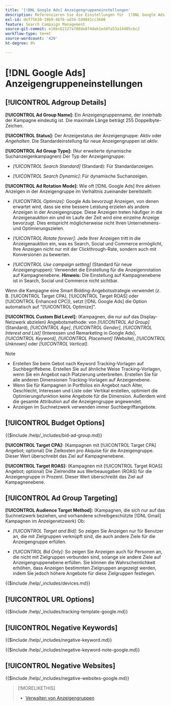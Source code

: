 ```yaml
---
title: '[!DNL Google Ads] Anzeigengruppeneinstellungen'
description: Referenzieren Sie die Einstellungen für  [!DNL Google Ads] Anzeigengruppen.
exl-id: def75630-19b9-4676-ad34-5d9041cc3680
feature: Search Campaign Management
source-git-commit: e16bc62127a708de8f4deb1eddfa53a14405cbc2
workflow-type: tm+mt
source-wordcount: '420'
ht-degree: 0%

---
```


# [!DNL Google Ads] Anzeigengruppeneinstellungen

## [!UICONTROL Adgroup Details]

**[!UICONTROL Ad Group Name]:** Ein Anzeigengruppenname, der innerhalb der Kampagne eindeutig ist. Die maximale Länge beträgt 255 Doppelbyte-Zeichen.

**[!UICONTROL Status]:** Der Anzeigestatus der Anzeigengruppe: *Aktiv* oder *Angehalten*. Die Standardeinstellung für neue Anzeigengruppen ist *aktiv*.

**[!UICONTROL Ad Group Type]:** (Nur erweiterte dynamische Suchanzeigenkampagnen) Der Typ der Anzeigengruppe:

* *[!UICONTROL Search Standard]* (Standard): Für Standardanzeigen.

* *[!UICONTROL Search Dynamic]:* Für dynamische Suchanzeigen.

**[!UICONTROL Ad Rotation Mode]:** Wie oft [!DNL Google Ads] Ihre aktiven Anzeigen in der Anzeigengruppe im Verhältnis zueinander bereitstellt:

* *[!UICONTROL Optimize]:* Google Ads bevorzugt Anzeigen, von denen erwartet wird, dass sie eine bessere Leistung erzielen als andere Anzeigen in der Anzeigengruppe. Diese Anzeigen treten häufiger in die Anzeigenauktion ein und im Laufe der Zeit wird eine einzelne Anzeige bevorzugt. Dies entspricht möglicherweise nicht Ihren Unternehmens- und Optimierungszielen.

* *[!UICONTROL Rotate forever]:*   Jede Ihrer Anzeigen tritt in die Anzeigenauktion ein, was es Search, Social und Commerce ermöglicht, Ihre Anzeigen nicht nur mit der Clickthrough-Rate, sondern auch mit Konversionen zu bewerten.

* *[!UICONTROL Use campaign setting]* (Standard für neue Anzeigengruppen): Verwendet die Einstellung für die Anzeigenrotation auf Kampagnenebene. **Hinweis:** Die Einstellung auf Kampagnenebene ist in Search, Social und Commerce nicht sichtbar.

Wenn die Kampagne eine Smart Bidding-Angebotsstrategie verwendet (z. B. [!UICONTROL Target CPA], [!UICONTROL Target ROAS] oder [!UICONTROL Enhanced CPC]), setzt [!DNL Google Ads] die Option automatisch auf &quot;[!UICONTROL Optimize]&quot;.

**[!UICONTROL Custom Bid Level]:** (Kampagnen, die nur auf das Display-Netzwerk abzielen) Angebotsmethode: von *[!UICONTROL Ad Group]* (Standard), *[!UICONTROL Age]*, *[!UICONTROL Gender]*, *[!UICONTROL Interest and List]* (Interessen und Remarketing in Google Ads), *[!UICONTROL Keyword]*, *[!UICONTROL Placement]* (Website), *[!UICONTROL Unknown]* oder *[!UICONTROL Vertical]*.

>[!NOTE]
>
>* Erstellen Sie beim Gebot nach Keyword Tracking-Vorlagen auf Suchbegriffebene. Erstellen Sie auf ähnliche Weise Tracking-Vorlagen, wenn Sie ein Angebot nach Platzierung unterbreiten. Erstellen Sie für alle anderen Dimensionen Tracking-Vorlagen auf Anzeigenebene.
>* Wenn Sie für Kampagnen in Portfolios ein Angebot nach Alter, Geschlecht, Interessen und Liste oder Vertikal erstellen, optimiert die Optimierungsfunktion keine Angebote für die Dimension. Außerdem wird die gesamte Attribution auf die Anzeigengruppe angewendet.
>* Anzeigen im Suchnetzwerk verwenden immer Suchbegriffangebote.

## [!UICONTROL Budget Options]

<!-- **[!UICONTROL Bid]:** -->

{{$include /help/_includes/bid-ad-group.md}}

**[!UICONTROL Target CPA]:** (Kampagnen mit [!UICONTROL Target CPA] Angebot; optional) Die Zielkosten pro Akquise für die Anzeigengruppe. Dieser Wert überschreibt das Ziel auf Kampagnenebene.

**[!UICONTROL Target ROAS]:** (Kampagnen mit [!UICONTROL Target ROAS] Angebot; optional) Die Zielrendite aus Werbeausgaben (ROAS) für die Anzeigengruppe in Prozent. Dieser Wert überschreibt das Ziel auf Kampagnenebene.

## [!UICONTROL Ad Group Targeting]

**[!UICONTROL Audience Target Method]:** (Kampagnen, die sich nur auf das Suchnetzwerk beziehen, und vorhandene schreibgeschützte [!DNL Gmail] Kampagnen im Anzeigenetzwerk) Ob:

* *[!UICONTROL Target and Bid]:* So zeigen Sie Anzeigen nur für Benutzer an, die mit Zielgruppen verknüpft sind, die auch andere Ziele für die Anzeigengruppe erfüllen.

* *[!UICONTROL Bid Only]:* So zeigen Sie Anzeigen auch für Personen an, die nicht mit Zielgruppen verbunden sind, solange sie andere Ziele auf Anzeigengruppenebene erfüllen. Sie können die Wahrscheinlichkeit erhöhen, dass Anzeigen bestimmten Zielgruppen angezeigt werden, indem Sie jedoch höhere Angebote für diese Zielgruppen festlegen.

<!-- **[!UICONTROL Devices]:** -->

{{$include /help/_includes/devices.md}}

## [!UICONTROL URL Options]

<!-- **[!UICONTROL Tracking Template]:** -->

{{$include /help/_includes/tracking-template-google.md}}

## [!UICONTROL Negative Keywords]

<!-- **[!UICONTROL Negative Keywords]:** -->

{{$include /help/_includes/negative-keyword.md}}

<!-- Note for **[!UICONTROL Negative Keywords]:** -->

{{$include /help/_includes/negative-keyword-note-google.md}}

## [!UICONTROL Negative Websites]

<!-- **[!UICONTROL Negative Websites]:** -->

{{$include /help/_includes/negative-websites-google.md}}

>[!MORELIKETHIS]
>
>* [Verwalten von Anzeigengruppen](/help/search-social-commerce/campaign-management/campaigns/ad-group-manage.md)
